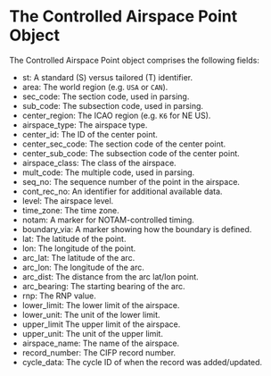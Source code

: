 # The Controlled Airspace Point Object

The Controlled Airspace Point object comprises the following fields:

- st: A standard (S) versus tailored (T) identifier.
- area: The world region (e.g. `USA` or `CAN`).
- sec_code: The section code, used in parsing.
- sub_code: The subsection code, used in parsing.
- center_region: The ICAO region (e.g. `K6` for NE US).
- airspace_type: The airspace type.
- center_id: The ID of the center point.
- center_sec_code: The section code of the center point.
- center_sub_code: The subsection code of the center point.
- airspace_class: The class of the airspace.
- mult_code: The multiple code, used in parsing.
- seq_no: The sequence number of the point in the airspace.
- cont_rec_no: An identifier for additional available data.
- level: The airspace level.
- time_zone: The time zone.
- notam: A marker for NOTAM-controlled timing.
- boundary_via: A marker showing how the boundary is defined.
- lat: The latitude of the point.
- lon: The longitude of the point.
- arc_lat: The latitude of the arc.
- arc_lon: The longitude of the arc.
- arc_dist: The distance from the arc lat/lon point.
- arc_bearing: The starting bearing of the arc.
- rnp: The RNP value.
- lower_limit: The lower limit of the airspace.
- lower_unit: The unit of the lower limit.
- upper_limit The upper limit of the airspace.
- upper_unit: The unit of the upper limit.
- airspace_name: The name of the airspace.
- record_number: The CIFP record number.
- cycle_data: The cycle ID of when the record was added/updated.
